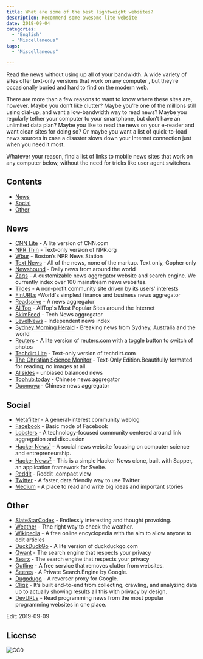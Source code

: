 ```yaml
---
title: What are some of the best lightweight websites?
description: Recommend some awesome lite website
date: 2018-09-04
categories:
  - "English"
  - "Miscellaneous"
tags:
  - "Miscellaneous"

---
```

Read the news without using up all of your bandwidth. A wide variety of sites offer  text-only versions that work on any computer , but they’re occasionally buried and hard to find on the modern web.

There are more than a few reasons to want to know where these sites are, however. Maybe you don’t like clutter? Maybe you’re one of the millions still using dial-up, and want a low-bandwidth way to read news? Maybe you regularly tether your computer to your smartphone, but don’t have an unlimited data plan? Maybe you like to read the news on your e-reader and want clean sites for doing so? Or maybe you want a list of quick-to-load news sources in case a disaster slows down your Internet connection just when you need it most.

Whatever your reason, find a list of links to mobile news sites that work on any computer below, without the need for tricks like user agent switchers.
<!--more-->
## Contents

* [News](#news)
* [Social](#social)
* [Other](#other)

## News

- [CNN Lite](http://lite.cnn.io/en) - A lite version of CNN.com
- [NPR Thin](http://thin.npr.org/) - Text-only version of NPR.org
- [Wbur](https://www.wbur.org) - Boston’s NPR News Station
- [Text News](https://txtn.ws/) - All of the news, none of the markup. Text only, Gopher only
- [Newshound](https://www.newshound.co/editions/en-us/) - Daily news from around the world
- [Zaqs](https://www.zaqs.org/home.html) - A customizable news aggregator website and search engine. We currently index over 100 mainstream news websites.
- [Tildes](https://tildes.net/) -  A non-profit community site driven by its users' interests 
- [FinURLs](https://finurls.com/) -World's simplest finance and business news aggregator
- [Readspike](https://readspike.com/) - A news aggregator
- [AllTop](https://alltop.com/) - AllTop's Most Popular Sites around the Internet
- [SkimFeed](http://skimfeed.com/) - Tech News aggregator
- [LevelNews](https://levelnews.org/) - Independent news index
- [Sydney Morning Herald](http://www.smh.com.au/text/) - Breaking news from Sydney, Australia and the world
- [Reuters](https://www.reuters.com/commentary) - A lite version of reuters.com with a toggle button to switch of photos
- [Techdirt Lite](https://www.techdirt.com/?_format=lite) - Text-only version of techdirt.com
- [The Christian Science Monitor](https://www.csmonitor.com/layout/set/text/textedition) -  Text-Only Edition.Beautifully formated for reading; no images at all.
- [Allsides](https://www.allsides.com/) - unbiased balanced news
- [Tophub.today](https://tophub.today/) - Chinese news aggregator
- [Duomoyu](https://duomoyu.com) - Chinese news aggregator


## Social
- [Metafilter](https://www.metafilter.com) - A general-interest community weblog
- [Facebook](https://mbasic.facebook.com) - Basic mode of Facebook
- [Lobsters](https://lobste.rs/) - A technology-focused community centered around link aggregation and discussion
- [Hacker News<sup>1</sup>](https://news.ycombinator.com/news) - A social news website focusing on computer science and entrepreneurship.
- [Hacker News<sup>2</sup>](https://hn.svelte.dev/top/1) - This is a simple Hacker News clone, built with Sapper, an application framework for Svelte.
- [Reddit](https://old.reddit.com/) - Reddit .compact view
- [Twitter](https://mobile.twitter.com) - A faster, data friendly way to use Twitter
- [Medium](https://medium.com/) - A place to read and write big ideas and important stories


## Other
- [SlateStarCodex](http://slatestarcodex.com) - Endlessly interesting and thought provoking.
- [Weather](http://wttr.in) - Tthe right way to check the weather.
- [Wikipedia](https://wikipedia.org/) - A free online encyclopedia with the aim to allow anyone to edit articles
- [DuckDuckGo](https://duckduckgo.com/lite) - A lite version of duckduckgo.com
- [Qwant](https://www.qwant.com/) - The search engine that respects your privacy
- [Searx](https://searx.me/) - The search engine that respects your privacy
- [Outline](https://www.outline.com/) - A free service that removes clutter from websites.
- [Seeres](https://seeres.com) - A Private Search.Engine by Google.
- [Dugodugo](https://dugodugo.com) - A reverser proxy for Google.
- [Cliqz](https://beta.cliqz.com/) - It’s built end-to-end from collecting, crawling, and analyzing data up to actually showing results all this with privacy by design.
- [DevURLs](https://devurls.com/) - Read programming news from the most popular programming websites in one place.

Edit: 2019-09-09

## License

![CC0](http://i.creativecommons.org/p/zero/1.0/88x31.png)
